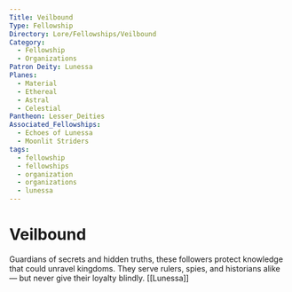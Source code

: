 ```yaml
---
Title: Veilbound
Type: Fellowship
Directory: Lore/Fellowships/Veilbound
Category:
  - Fellowship
  - Organizations
Patron Deity: Lunessa
Planes:
  - Material
  - Ethereal
  - Astral
  - Celestial
Pantheon: Lesser_Deities
Associated_Fellowships:
  - Echoes of Lunessa
  - Moonlit Striders
tags:
  - fellowship
  - fellowships
  - organization
  - organizations
  - lunessa
---
```


# Veilbound


Guardians of secrets and hidden truths, these followers protect knowledge that could unravel kingdoms. They serve rulers, spies, and historians alike — but never give their loyalty blindly.
[[Lunessa]]
